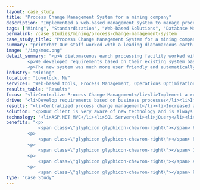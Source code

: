 ```yaml
---
layout: case_study
title: "Process Change Management System for a mining company"
description: "Implemented a web-based management system to manage process changes at a leading diatomaceous earth processing facility."
tags: ["Mining", "Standardization", "Web-based Solutions", "Database Management"]
permalink: /case_studies/mining/process-change-management-system
case_study_title: "Process Change Management System for a mining company"
summary: "printrbot Our staff worked with a leading diatomaceous earth processing facility to implement a centralized, web-based Process Change Management System. "
image: "/img/moc.png"
detail_summary: "<p>A diatomaceous earch processing facility worked with us to develop a centralized process change management system.</p>
		<p>We developed requirements based on their existing system basd on Excel spreadsheets. Many of the requirements were designed to provide a robust and automatic approvals process for proposed changes.</p>
		<p>The new system was much more user friendly and automatically notified the appropriate personnel when a change request was initiated and at various points during its lifecycle.</p>"
industry: "Mining"
location: "Lovelock, NV"
services: "Web-based tools, Process Management, Operations Optimization"
results_table: "Results"
focus: "<li>Centralize Process Change Management</li><li>Implement a robust, automatic, approval process</li><li>Reduce overhead by implementing automatic lifecycle notifications</li>"
drive: "<li>Develop requirements based on business processes</li><li>Implement web-based system</li><li>Train personnel on system operation</li>"
results: "<li>Centralized process change management</li><li>Increased awareness for safety and operations staff</li><li>Decreased administrative overhead</li>"
solution: "<p>Our client is very aware of new technology and is always looking for ways to both optimize their process and find new materials capable of withstanding the harsh environment their product creates while it is being processed. As a result they frequently upgrade portions of their process and keep excellent documentation on these changes.</p><p>Prior to this project process changes were requested by filling out an Excel document, saving it on the corporate server and printing out multiple copies for people to review and approve the change. Managing this process required a significant amount of time relaying information and collecting approvals or modifications to the request before it could be approved.</p><p>Our system replaces this Excel document with a web-based interface. When creating a new change request the creator can select different people or titles required to approve the change as well as different individuals or departments required to be notified of the change. This process now happens automatically as soon as the change request is generated. </p><p>In addition to the initial notifications an approvals engine is used to manage the process of completing a change. Once the change has been implemented the change requestor marks it as complete in the system. The Safety Coordinator is the notified and requested to mark it complete. It goes through as many rounds of this as needed based on the change's impact until the Plant Manager is notified and the change is marked as complete in the system. This process reduces the amount of time the change requestor spends tracking people down and getting their approvals. It also makes it easier for people to communicate their concerns about a change by being made aware of the change earlier in the process.</p>"
technology: "<li>ASP.NET MVC</li><li>SQL Server</li><li>jQuery</li><li>Javascript</li>"
benefits: "<p>
	        <span class=\"glyphicon glyphicon-chevron-right\"></span> Process change requests are now stored in a central database</p>
	    <p>
	     	<span class=\"glyphicon glyphicon-chevron-right\"></span> Process changes can be tracked throughout their lifecycle in one location accessible at anytime</p>
	    <p>
	        <span class=\"glyphicon glyphicon-chevron-right\"></span> Information about who created the change request is stored automatically</p>
	    <p>
			<span class=\"glyphicon glyphicon-chevron-right\"></span> Affected personnel are automatically notified when a process change request is submitted and/or approved</p>
		<p>
			<span class=\"glyphicon glyphicon-chevron-right\"></span> Process change approvals are now requested automatically by the system reducing the amount of time spent managing the approval workflow</p>"
type: "Case Study"
---
```




